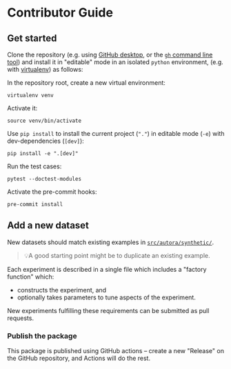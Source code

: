 # Contributor Guide

## Get started

Clone the repository (e.g. using [GitHub desktop](https://desktop.github.com), 
or the [`gh` command line tool](https://cli.github.com)) 
and install it in "editable" mode in an isolated `python` environment, (e.g. 
with 
[virtualenv](https://virtualenv.pypa.io/en/latest/installation.html)) as follows:

In the repository root, create a new virtual environment:
```shell
virtualenv venv
```

Activate it:
```shell
source venv/bin/activate
```

Use `pip install` to install the current project (`"."`) in editable mode (`-e`) with dev-dependencies (`[dev]`):
```shell
pip install -e ".[dev]"
```

Run the test cases:
```shell
pytest --doctest-modules
```

Activate the pre-commit hooks:
```shell
pre-commit install
```

## Add a new dataset

New datasets should match existing examples in [`src/autora/synthetic/`](src/autora/synthetic/). 
> 💡A good starting point might be to duplicate an existing example.

Each experiment is described in a single file which includes a "factory function" which:
- constructs the experiment, and 
- optionally takes parameters to tune aspects of the experiment.  

New experiments fulfilling these requirements can be submitted as pull requests.

### Publish the package

This package is published using GitHub actions – create a new "Release" on the GitHub 
repository, and Actions will do the rest.
